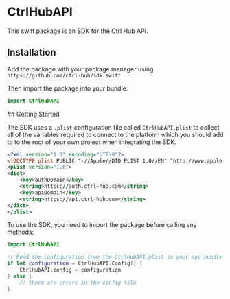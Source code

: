 # CtrlHubAPI

This swift package is an SDK for the Ctrl Hub API.

## Installation

Add the package with your package manager using `https://github.com/ctrl-hub/sdk.swift`

Then import the package into your bundle:

```swift
import CtrlHubAPI
```

## Getting Started

The SDK uses a `.plist` configuration file called `CtrlHubAPI.plist` to collect all of the variables required to connect to the platform which you should add to to the root of your own project when integrating the SDK.

```xml
<?xml version="1.0" encoding="UTF-8"?>
<!DOCTYPE plist PUBLIC "-//Apple//DTD PLIST 1.0//EN" "http://www.apple.com/DTDs/PropertyList-1.0.dtd">
<plist version="1.0">
<dict>
    <key>authDomain</key>
    <string>https://auth.ctrl-hub.com</string>
    <key>apiDomain</key>
    <string>https://api.ctrl-hub.com</string>
</dict>
</plist>
```

To use the SDK, you need to import the package before calling any methods:

```swift
import CtrlHubAPI

// Read the configuration from the CtrlHubAPI.plist in your app bundle
if let configuration = CtrlHubAPI.Config() {
    CtrlHubAPI.config = configuration
} else {
    // there are errors in the config file
}
```
